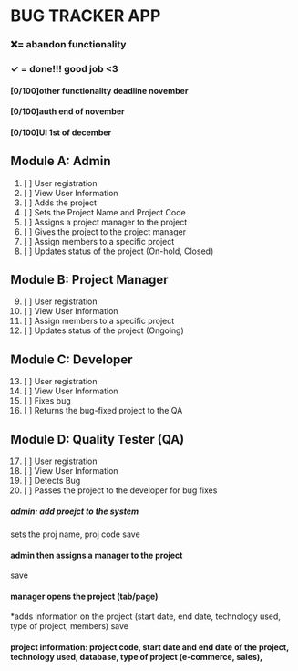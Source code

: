 # BUG TRACKER APP
### ❌= abandon functionality 
### ✓ = done!!! good job <3

#### [0/100]other functionality deadline november
#### [0/100]auth end of november
#### [0/100]UI 1st of december

## Module A: Admin 
1. [ ] User registration		
2. [ ] View User Information
3. [ ] Adds the project
4. [ ] Sets the Project Name and Project Code
5. [ ] Assigns a project manager to the project
6. [ ] Gives the project to the project manager
7. [ ] Assign members to a specific project
8. [ ] Updates status of the project (On-hold, Closed)

## Module B: Project Manager
		
9.  [ ] User registration		
10. [ ] View User Information
11. [ ] Assign members to a specific project
12. [ ] Updates status of the project (Ongoing)
		
## Module C: Developer

13. [ ] User registration		
14. [ ] View User Information
15. [ ] Fixes bug
16. [ ] Returns the bug-fixed project to the QA

## Module D: Quality Tester (QA)

17. [ ] User registration		
18. [ ] View User Information
19. [ ] Detects Bug
20. [ ] Passes the project to the developer for bug fixes


##### admin: add proejct to the system
 sets the proj name, proj code 
 save

#### admin then assigns a manager to the project
 save

#### manager opens the project (tab/page)
 *adds information on the project (start date, end date, technology used, type of project, members) save

#### project information: project code, start date and end date of the project, technology used, database, type of project (e-commerce, sales),